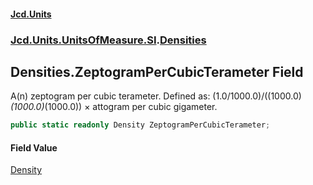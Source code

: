 #### [Jcd.Units](index.md 'index')
### [Jcd.Units.UnitsOfMeasure.SI](Jcd.Units.UnitsOfMeasure.SI.md 'Jcd.Units.UnitsOfMeasure.SI').[Densities](Densities.md 'Jcd.Units.UnitsOfMeasure.SI.Densities')

## Densities.ZeptogramPerCubicTerameter Field

A(n) zeptogram per cubic terameter. Defined as: (1.0/1000.0)/((1000.0)*(1000.0)*(1000.0)) × attogram per cubic gigameter.

```csharp
public static readonly Density ZeptogramPerCubicTerameter;
```

#### Field Value
[Density](Density.md 'Jcd.Units.UnitTypes.Density')
